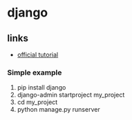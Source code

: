 # django

## links

-   [official tutorial](https://docs.djangoproject.com/en/2.1/intro/tutorial01/)

### Simple example

1.  pip install django
2.  django-admin startproject my_project
3.  cd my_project
4.  python manage.py runserver
